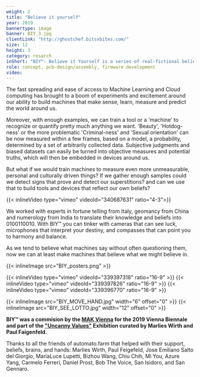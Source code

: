 ```yaml
---
weight: 2
title: "Believe it yourself"
year: 2019
bannertype: image
banner: BIY_3.jpg
clientLink: "http://ghostchef.bitsxbites.com/"
size: 12
height: 3
category: resarch
inShort: "BIY™- Believe it Yourself is a series of real-fictional belief-based computing kits to make and tinker with vernacular logics and superstitions."
role: concept, pcb-design/assembly, firmware development
video:
---
```


The fast spreading and ease of access to Machine Learning and Cloud computing has brought to a boom of experiments and excitement around our ability to build machines that make sense, learn, measure and predict the world around us.

Moreover, with enough examples, we can train a tool or a 'machine' to recognize or quantify pretty much anything we want. 'Beauty', 'Hotdog-ness' or the more problematic 'Criminal-ness' and 'Sexual orientation' can be now measured within a few frames, based on a model, a probability, determined by a set of arbitrarily collected data. Subjective judgments and biased datasets can easily be turned into objective measures and potential truths, which will then be embedded in devices around us.

But what if we would train machines to measure even more unmeasurable, personal and culturally driven things? If we gather enough samples could we detect signs that prove and detect our superstitions? and can we use that to build tools and devices that reflect our own beliefs?

{{< inlineVideo type="vimeo" videoId="340687631" ratio="4-3">}}

We worked with experts in fortune telling from Italy, geomancy from China  and numerology from India to translate their knowledge and beliefs into 0100110010. With BIY™ you can tinker with cameras that can see luck, microphones that interpret your destiny, and compasses that can point you to harmony and balance.

As we tend to believe what machines say without often questioning them, now we can at least make machines that believe what we might believe in.

{{< inlineImage src="BIY_posters.png"  >}}

{{< inlineVideo type="vimeo" videoId="339397318" ratio="16-9" >}}
{{< inlineVideo type="vimeo" videoId="339397826" ratio="16-9" >}}
{{< inlineVideo type="vimeo" videoId="339396770" ratio="16-9" >}}


{{< inlineImage src="BIY_MOVE_HAND.jpg" width="6" offset="0" >}}
{{< inlineImage src="BIY_SEE_LOTTO.jpg" width="12" offset="0" >}}


**BIY™ was a commision by the [MAK Vienna](https://www.mak.at/) for the 2019 Vienna Biennale and part of the ["Uncanny Values"](https://www.mak.at/en/program/exhibitions/exhibitions?event_id=1542957252147&article_id=1542957252132) Exhibition curated by Marlies Wirth and Paul Faigenfeld.**

Thanks to all the friends of automato.farm that helped with their support, beliefs, brains, and hands:
Marlies Wirth, Paul Feigefeld, Jose Emiliano Salto del Giorgio, MariaLuce Lupetti, Bizhou Wang, Chiu Chih, Mi You, Azure Yang, Carmelo Ferreri, Daniel Prost, Bob The Voice, San Isidoro, and San Gennaro.

